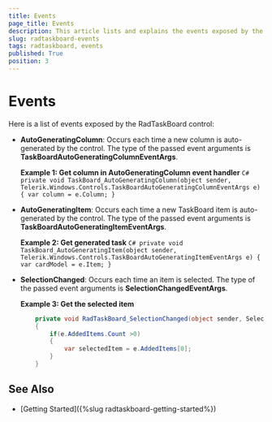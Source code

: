 ```yaml
---
title: Events
page_title: Events
description: This article lists and explains the events exposed by the RadTaskBoard control.
slug: radtaskboard-events
tags: radtaskboard, events
published: True
position: 3
---
```


# Events

Here is a list of events exposed by the RadTaskBoard control:

* **AutoGeneratingColumn**: Occurs each time a new column is auto-generated by the control. The type of the passed event arguments is __TaskBoardAutoGeneratingColumnEventArgs__.

	__Example 1: Get column in AutoGeneratingColumn event handler__
		```C#
			private void TaskBoard_AutoGeneratingColumn(object sender, Telerik.Windows.Controls.TaskBoardAutoGeneratingColumnEventArgs e)
			{
				var column = e.Column;
			}
		```

* **AutoGeneratingItem**: Occurs each time a new TaskBoard item is auto-generated by the control. The type of the passed event arguments is __TaskBoardAutoGeneratingItemEventArgs__.		

	__Example 2: Get generated task__
		```C#
			private void TaskBoard_AutoGeneratingItem(object sender, Telerik.Windows.Controls.TaskBoardAutoGeneratingItemEventArgs e)
			{
				var cardModel = e.Item;
			}
		```	

* **SelectionChanged**: Occurs each time an item is selected. The type of the passed event arguments is __SelectionChangedEventArgs__.	
	
	__Example 3: Get the selected item__
	```C#
		private void RadTaskBoard_SelectionChanged(object sender, SelectionChangedEventArgs e)
		{
			if(e.AddedItems.Count >0)
			{
				var selectedItem = e.AddedItems[0];
			}
		}
	```
	
## See Also  
* [Getting Started]({%slug radtaskboard-getting-started%})
